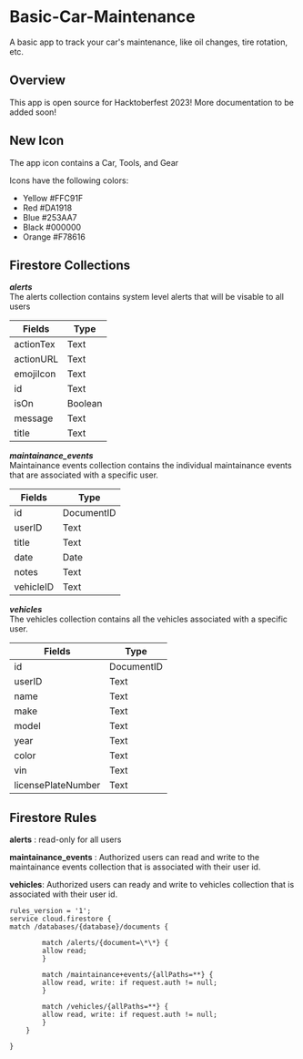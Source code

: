 # Basic-Car-Maintenance

A basic app to track your car's maintenance, like oil changes, tire rotation, etc.

## Overview

This app is open source for Hacktoberfest 2023! More documentation to be added soon!

## New Icon
The app icon contains a Car, Tools, and Gear

Icons have the following colors:

* Yellow #FFC91F
* Red #DA1918
* Blue #253AA7
* Black #000000
* Orange #F78616

## Firestore Collections

**_alerts_**  
The alerts collection contains system level alerts that will be visable to all users

| Fields    | Type    |
| --------- | ------- |
| actionTex | Text    |
| actionURL | Text    |
| emojiIcon | Text    |
| id        | Text    |
| isOn      | Boolean |
| message   | Text    |
| title     | Text    |

**_maintainance_events_**  
Maintainance events collection contains the individual maintainance events that are associated
with a specific user.

| Fields    | Type       |
| --------- | ---------- |
| id        | DocumentID |
| userID    | Text       |
| title     | Text       |
| date      | Date       |
| notes     | Text       |
| vehicleID | Text       |

**_vehicles_**  
The vehicles collection contains all the vehicles associated with a specific user.

| Fields             | Type       |
| ------------------ | ---------- |
| id                 | DocumentID |
| userID             | Text       |
| name               | Text       |
| make               | Text       |
| model              | Text       |
| year               | Text       |
| color              | Text       |
| vin                | Text       |
| licensePlateNumber | Text       |

## Firestore Rules

**alerts** : read-only for all users

**maintainance_events** : Authorized users can read and write to the
maintainance events collection that is associated with their user id.

**vehicles**: Authorized users can ready and write to vehicles collection that is associated with their user id.

```
rules_version = '1';
service cloud.firestore {
match /databases/{database}/documents {

        match /alerts/{document=\*\*} {
        allow read;
        }

        match /maintainance+events/{allPaths=**} {
        allow read, write: if request.auth != null;
        }

        match /vehicles/{allPaths=**} {
        allow read, write: if request.auth != null;
        }
    }

}
```
